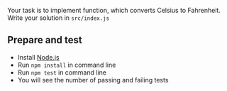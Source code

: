 Your task is to implement function, which converts Celsius to Fahrenheit.
Write your solution in `src/index.js`

## Prepare and test

- Install [Node.js](https://nodejs.org/en/)
- Run `npm install` in command line
- Run `npm test` in command line
- You will see the number of passing and failing tests
